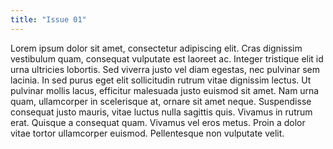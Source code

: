 ```yaml
---
title: "Issue 01"
---
```


Lorem ipsum dolor sit amet, consectetur adipiscing elit. Cras dignissim vestibulum quam, consequat vulputate est laoreet ac. Integer tristique elit id urna ultricies lobortis. Sed viverra justo vel diam egestas, nec pulvinar sem lacinia. In sed purus eget elit sollicitudin rutrum vitae dignissim lectus. Ut pulvinar mollis lacus, efficitur malesuada justo euismod sit amet. Nam urna quam, ullamcorper in scelerisque at, ornare sit amet neque. Suspendisse consequat justo mauris, vitae luctus nulla sagittis quis. Vivamus in rutrum erat. Quisque a consequat quam. Vivamus vel eros metus. Proin a dolor vitae tortor ullamcorper euismod. Pellentesque non vulputate velit.